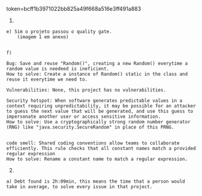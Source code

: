 token=bcff1b3971022bb825a49f668a516e3ff491a883

1.

	e) Sim o projeto passou o quality gate.
		(imagem 1 em anexo)
		
		
	f)
	
	Bug: Save and reuse "Random()", creating a new Random() everytime a random value is needeed is ineficient.
	How to solve: Create a instance of Random() static in the class and reuse it everytime we need to.
	
	Vulnerabilities: None, this project has no vulnerabilities.
	
	Security hotspot: When software generates predictable values in a context requiring unpredictability, it may be possible for an attacker to guess the next value that will be generated, and use this guess to impersonate another user or access sensitive information.
	How to solve: Use a cryptographically strong random number generator (RNG) like "java.security.SecureRandom" in place of this PRNG. 
	
	
	code smell: Shared coding conventions allow teams to collaborate efficiently. This rule checks that all constant names match a provided regular expression
	How to solve: Rename a constant name to match a regular expression.
	
	

2.

	a) Debt found is 2h:09min, this means the time that a person would take in average, to solve every issue in that project.
	
